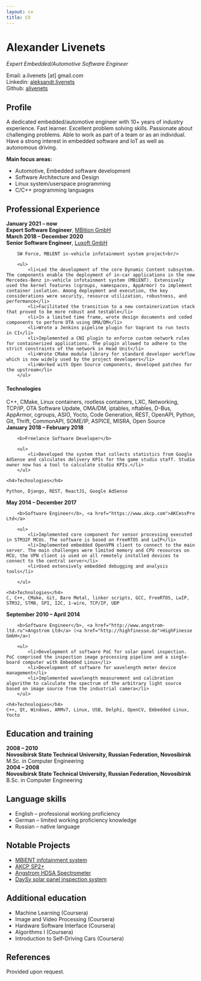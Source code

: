 ```yaml
---
layout: cv
title: CV
---
```


# Alexander Livenets

*Expert Embedded/Automotive Software Engineer*

<div id="email">Email: a.livenets [at] gmail.com</div>
<div id="linkedin">Linkedin: <a href="https://www.linkedin.com/in/alexander-livenets/">aleksandr.livenets</a></div>
<div id="github">Github: <a href="https://github.com/alivenets">alivenets</a></div>

## Profile

A dedicated embedded/automotive engineer with 10+ years of industry experience. Fast learner. Excellent problem solving skills. Passionate about challenging problems. Able to work as part of a team or as an individual. Have a strong interest in embedded software and IoT as well as autonomous driving.

__Main focus areas:__
 * Automotive, Embedded software development
 * Software Architecture and Design
 * Linux system/userspace programming
 * C/C++ programming languages

## Professional Experience

<div class="wrapper nomargin">
	<div class="left"><b>January&nbsp;2021&nbsp;–&nbsp;now</b></div>
	<div class="right"><b>Expert Software Engineer</b>, <a href="https://mbition.io">MBition GmbH</a>
</div>
</div>

<div class="wrapper">
	<div class="left"><b>March&nbsp;2018&nbsp;– December&nbsp;2020</b></div>
	<div class="right">	<b>Senior Software Engineer</b>, <a href="https://www.luxoft.com">Luxoft GmbH</a><br/>

		SW Force, MBiENT in-vehicle infotainment system project<br/>

		<ul>
			<li>Led the development of the core Dynamic Content subsystem. The components enable the deployment of in-car applications in the new Mercedes-Benz in-vehicle infotainment system (MBiENT). Extensively used the kernel features (cgroups, namespaces, AppArmor) to implement container isolation. Among deployment and execution, the key considerations were security, resource utilization, robustness, and performance</li>
			<li>Facilitated the transition to a new containerization stack that proved to be more robust and testable</li>
			<li>In a limited time frame, wrote design documents and coded components to perform OTA using OMA/DM</li>
			<li>Wrote a Jenkins pipeline plugin for Vagrant to run tests in CI</li>
			<li>Implemented a CNI plugin to enforce custom network rules for containerized applications. The plugin allowed to adhere to the strict constraints of the network in Head Unit</li>
			<li>Wrote CMake module library for standard developer workflow which is now widely used by the project developers</li>
			<li>Worked with Open Source components, developed patches for the upstream</li>
		</ul>

<h4>Technologies</h4>
C++, CMake, Linux containers, rootless containers, LXC, Networking, TCP/IP, OTA Software Update, OMA/DM, iptables, nftables, D-Bus, AppArmor, cgroups, ASIO, Yocto, Code Generation, REST, OpenAPI, Python, Git, Thrift, CommonAPI, SOME/IP, ASPICE, MISRA, Open Source

</div>
</div>

<div class="wrapper">
	<div class="left"><b>January&nbsp;2018&nbsp;– February&nbsp;2018</b></div>
	<div class="right">

		<b>Freelance Software Developer</b>

		<ul>
			<li>Developed the system that collects statistics from Google AdSense and calculates delivery KPIs for the game studio staff. Studio owner now has a tool to calculate studio KPIs.</li>
		</ul>

	<h4>Technologies</h4>

	Python, Django, REST, ReactJS, Google AdSense

</div></div>

<div class="wrapper">
	<div class="left"><b>May&nbsp;2014&nbsp;– December&nbsp;2017</b></div>
	<div class="right">

		<b>Software Engineer</b>, <a href="https://www.akcp.com">AKCessPro Ltd</a>

		<ul>
			<li>Implemented core component for sensor processing executed in STM32F MCUs. The software is based on FreeRTOS and LwIP</li>
			<li>Implemented embedded OpenVPN client to connect to the main server. The main challenges were limited memory and CPU resources on MCU, the VPN client is used on all remotely installed devices to connect to the central server</li>
			<li>Used extensively embedded debugging and analysis tools</li>

		</ul>

	<h4>Technologies</h4>
	C, C++, CMake, Git, Bare Metal, linker scripts, GCC, FreeRTOS, LwIP, STM32, STM8, SPI, I2C, 1-wire, TCP/IP, UDP
</div>
</div>

<div class="wrapper">
	<div class="left"><b>September&nbsp;2010&nbsp;– April&nbsp;2014</b></div>
	<div class="right">

		<b>Software Engineer</b>, <a href="http://www.angstrom-ltd.ru">Angstrom Ltd</a> (<a href="http://highfinesse.de">HighFinesse GmbH</a>)

		<ul>
			<li>Development of software PoC for solar panel inspection. PoC comprised the inspection image processing pipeline and a single-board computer with Embedded Linux</li>
			<li>Development of software for wavelength meter device management</li>
			<li>Implemented wavelength measurement and calibration algorithm to calculate the spectrum of the arbitrary light source based on image source from the industrial camera</li>
		</ul>

	<h4>Technologies</h4>
	C++, Qt, Windows, ARMv7, Linux, USB, Delphi, OpenCV, Embedded Linux, Yocto

</div>
</div>

## Education and training

<div class="wrapper">
	<div class="left"><b>2008 – 2010</b></div>
	<div class="right">
		<b>Novosibirsk State Technical University, Russian Federation, Novosibirsk</b>
		<br/>
		M.Sc. in Computer Engineering
	</div>
</div>

<div class="wrapper">
	<div class="left"><b>2004 – 2008</b></div>
	<div class="right">
		<b>Novosibirsk State Technical University, Russian Federation, Novosibirsk</b>
		<br/>
		B.Sc. in Computer Engineering
	</div>
</div>

## Language skills

* English – professional working proficiency
* German – limited working proficiency knowledge
* Russian – native language

## Notable Projects

* [MBiENT infotainment system](http://mbition.io)
* [AKCP SP2+](https://www.akcp.com/products/sensorprobe-plus/)
* [Angstrom HDSA Spectrometer](http://www.highfinesse.com/en/spectrometer-osa/32/high-definition-spectrum-analyze)
* [DaySy solar panel inspection system](https://www.solarzentrum-stuttgart.com/en/products/daysy-e/)

## Additional education

* Machine Learning (Coursera)
* Image and Video Processing (Coursera)
* Hardware Software Interface (Coursera)
* Algorithms I (Coursera)
* Introduction to Self-Driving Cars (Coursera)

## References

Provided upon request.
